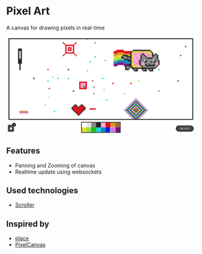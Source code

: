 # Pixel Art

A canvas for drawing pixels in real-time

![](docs/example.png "example")

## Features
* Panning and Zooming of canvas
* Realtime update using websockets

## Used technologies
* [Scroller](https://github.com/pbakaus/scroller)

## Inspired by
* [place](https://www.reddit.com/r/place/)
* [PixelCanvas](https://pixelcanvas.io/)
